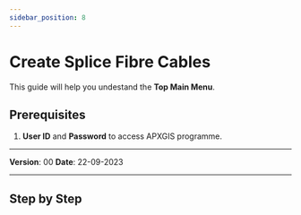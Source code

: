 ```yaml
---
sidebar_position: 8
---
```

# Create Splice Fibre Cables

This guide will help you undestand the **Top Main Menu**.

## **Prerequisites**
1.	**User ID** and **Password** to access APXGIS programme.

------------

**Version**: 00
**Date**: 22-09-2023

------------
## **Step by Step**
